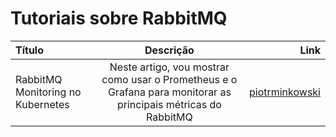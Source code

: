 # Tutoriais sobre RabbitMQ

Título | Descrição | Link
:--------- | :----------: | -------:
RabbitMQ Monitoring no Kubernetes | Neste artigo, vou mostrar como usar o Prometheus e o Grafana para monitorar as principais métricas do RabbitMQ | [piotrminkowski](https://piotrminkowski.com/2020/09/29/rabbitmq-monitoring-on-kubernetes/)
